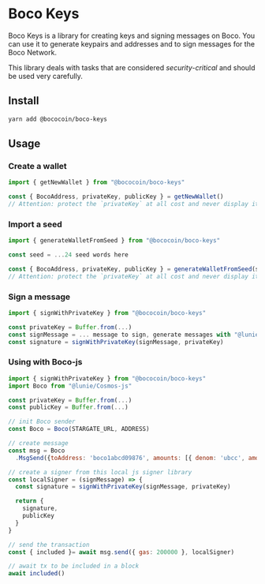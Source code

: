 # Boco Keys

Boco Keys is a library for creating keys and signing messages on Boco. You can use it to generate keypairs and addresses and to sign messages for the Boco Network. 

This library deals with tasks that are considered *security-critical* and should be used very carefully.

## Install

```bash
yarn add @bococoin/boco-keys
```

## Usage

### Create a wallet

```js
import { getNewWallet } from "@bococoin/boco-keys"

const { BocoAddress, privateKey, publicKey } = getNewWallet()
// Attention: protect the `privateKey` at all cost and never display it anywhere!!
```

### Import a seed

```js
import { generateWalletFromSeed } from "@bococoin/boco-keys"

const seed = ...24 seed words here

const { BocoAddress, privateKey, publicKey } = generateWalletFromSeed(seed)
// Attention: protect the `privateKey` at all cost and never display it anywhere!!
```

### Sign a message

```js
import { signWithPrivateKey } from "@bococoin/boco-keys"

const privateKey = Buffer.from(...)
const signMessage = ... message to sign, generate messages with "@lunie/Cosmos-js"
const signature = signWithPrivateKey(signMessage, privateKey)

```

### Using with Boco-js

```js
import { signWithPrivateKey } from "@bococoin/boco-keys"
import Boco from "@lunie/Cosmos-js"

const privateKey = Buffer.from(...)
const publicKey = Buffer.from(...)

// init Boco sender
const Boco = Boco(STARGATE_URL, ADDRESS)

// create message
const msg = Boco
  .MsgSend({toAddress: 'boco1abcd09876', amounts: [{ denom: 'ubcc', amount: 10 }})

// create a signer from this local js signer library
const localSigner = (signMessage) => {
  const signature = signWithPrivateKey(signMessage, privateKey)

  return {
    signature,
    publicKey
  }
}

// send the transaction
const { included }= await msg.send({ gas: 200000 }, localSigner)

// await tx to be included in a block
await included()
```
